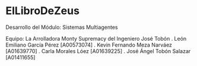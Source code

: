 # ElLibroDeZeus
Desarrollo del Módulo: Sistemas Multiagentes

Equipo: La Arrolladora Monty Supremacy del Ingeniero José Tobón
. León Emiliano García Pérez [A00573074]
. Kevin Fernando Meza Narváez [A01639770]
. Carla Morales Lóez [A01639225]
. José Ángel Tobón Salazar [A01411655]
